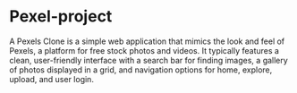 # Pexel-project
A Pexels Clone is a simple web application that mimics the look and feel of Pexels, a platform for free stock photos and videos. It typically features a clean, user-friendly interface with a search bar for finding images, a gallery of photos displayed in a grid, and navigation options for home, explore, upload, and user login. 
